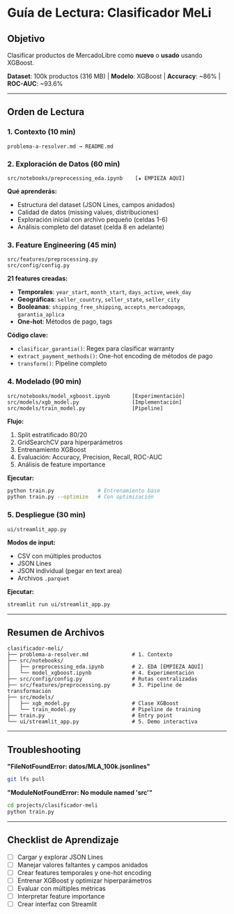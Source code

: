 # Guía de Lectura: Clasificador MeLi

## Objetivo
Clasificar productos de MercadoLibre como **nuevo** o **usado** usando XGBoost.

**Dataset**: 100k productos (316 MB) | **Modelo**: XGBoost | **Accuracy**: ~86% | **ROC-AUC**: ~93.6%

---

## Orden de Lectura

### 1. Contexto (10 min)
```
problema-a-resolver.md → README.md
```

### 2. Exploración de Datos (60 min)
```
src/notebooks/preprocessing_eda.ipynb    [★ EMPIEZA AQUÍ]
```
**Qué aprenderás:**
- Estructura del dataset (JSON Lines, campos anidados)
- Calidad de datos (missing values, distribuciones)
- Exploración inicial con archivo pequeño (celdas 1-6)
- Análisis completo del dataset (celda 8 en adelante)

### 3. Feature Engineering (45 min)
```
src/features/preprocessing.py
src/config/config.py
```
**21 features creadas:**
- **Temporales**: `year_start`, `month_start`, `days_active`, `week_day`
- **Geográficas**: `seller_country`, `seller_state`, `seller_city`
- **Booleanas**: `shipping_free_shipping`, `accepts_mercadopago`, `garantia_aplica`
- **One-hot**: Métodos de pago, tags

**Código clave:**
- `clasificar_garantia()`: Regex para clasificar warranty
- `extract_payment_methods()`: One-hot encoding de métodos de pago
- `transform()`: Pipeline completo

### 4. Modelado (90 min)
```
src/notebooks/model_xgboost.ipynb       [Experimentación]
src/models/xgb_model.py                 [Implementación]
src/models/train_model.py               [Pipeline]
```
**Flujo:**
1. Split estratificado 80/20
2. GridSearchCV para hiperparámetros
3. Entrenamiento XGBoost
4. Evaluación: Accuracy, Precision, Recall, ROC-AUC
5. Análisis de feature importance

**Ejecutar:**
```bash
python train.py              # Entrenamiento base
python train.py --optimize   # Con optimización
```

### 5. Despliegue (30 min)
```
ui/streamlit_app.py
```
**Modos de input:**
- CSV con múltiples productos
- JSON Lines
- JSON individual (pegar en text area)
- Archivos `.parquet`

**Ejecutar:**
```bash
streamlit run ui/streamlit_app.py
```

---

## Resumen de Archivos

```
clasificador-meli/
├── problema-a-resolver.md              # 1. Contexto
├── src/notebooks/
│   ├── preprocessing_eda.ipynb         # 2. EDA [EMPIEZA AQUÍ]
│   └── model_xgboost.ipynb             # 4. Experimentación
├── src/config/config.py                # Rutas centralizadas
├── src/features/preprocessing.py       # 3. Pipeline de transformación
├── src/models/
│   ├── xgb_model.py                    # Clase XGBoost
│   └── train_model.py                  # Pipeline de training
├── train.py                            # Entry point
└── ui/streamlit_app.py                 # 5. Demo interactiva
```

---

## Troubleshooting

**"FileNotFoundError: datos/MLA_100k.jsonlines"**
```bash
git lfs pull
```

**"ModuleNotFoundError: No module named 'src'"**
```bash
cd projects/clasificador-meli
python train.py
```

---

## Checklist de Aprendizaje

- [ ] Cargar y explorar JSON Lines
- [ ] Manejar valores faltantes y campos anidados
- [ ] Crear features temporales y one-hot encoding
- [ ] Entrenar XGBoost y optimizar hiperparámetros
- [ ] Evaluar con múltiples métricas
- [ ] Interpretar feature importance
- [ ] Crear interfaz con Streamlit
